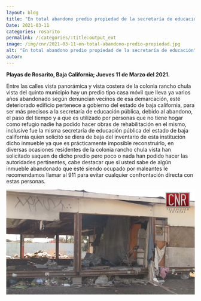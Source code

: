 ```yaml
---
layout: blog
title: "En total abandono predio propiedad de la secretaría de educación"
Date: 2021-03-11
categories: rosarito
permalink: /:categories/:title:output_ext
image: /img/cnr/2021-03-11-en-total-abandono-predio-propiedad.jpg
alt: "En total abandono predio propiedad de la secretaría de educación"
autor:
---
```


**Playas de Rosarito, Baja California; Jueves 11 de Marzo del 2021.** 

Entre las calles vista panorámica y vista costera de la colonia rancho chula vista del quinto municipio hay un predio tipo casa móvil que lleva ya varios años abandonado según denuncian vecinos de esa demarcación, esté deteriorado edificio pertenece a gobierno del estado de baja california, para ser más precisos a la secretaría de educación pública, debido al abandono, el paso del tiempo y a que es utilizado por personas que no tiene hogar como refugio nadie ha podido hacer obras de rehabilitación en el mismo, inclusive fue la misma secretaría de educación pública del estado de baja california quien solicitó se diera de baja del inventario de esta institución dicho inmueble ya que es prácticamente imposible reconstruirlo, en diversas ocasiones residentes de la colonia rancho chula vista han solicitado saquen de dicho predio pero poco o nada han podido hacer las autoridades pertinentes, cabe destacar que si usted sabe de algún inmueble abandonado que esté siendo ocupado por maleantes le recomendamos llamar al 911 para evitar cualquier confrontación directa con estas personas.

<div id="carouselExampleSlidesOnly" class="carousel slide" data-ride="carousel">
  <div class="carousel-inner">
    <div class="carousel-item active">
       <img class="d-block w-100" src="/img/cnr/2021-03-11-en-total-abandono-predio-propiedad.jpg" loading="lazy"  alt="En total abandono predio propiedad de la secretaría de educación">
    </div>
  </div>
</div>